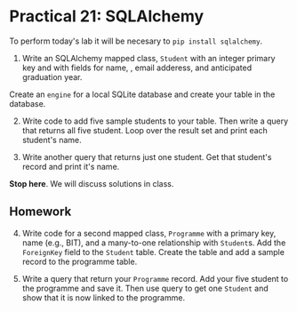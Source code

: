 # Practical  21: SQLAlchemy
To perform today's lab it will be necesary to `pip install sqlalchemy`.

1.  Write an SQLAlchemy mapped class, `Student` with an integer primary
key and with fields for name, , email adderess, and anticipated 
graduation year.

Create an `engine` for a local SQLite database and create your table in
the database.

2. Write code to add five sample students to your table. Then write a
query that returns all five student. Loop over the result set and print
each student's name.

3. Write another query that returns just one student. Get that
student's record and print it's name.


**Stop here**. We will discuss solutions in class.

## Homework

4. Write code for a second  mapped class, `Programme` with a primary 
key, name (e.g., BIT), and a many-to-one relationship with `Student`s.
Add the `ForeignKey` field to the `Student` table. Create the table and
add a sample record to the programme table.

5. Write a query that return your `Programme` record. Add your five 
student to the programme and save it. Then use query to get one 
`Student` and show that it is now linked to the programme.



